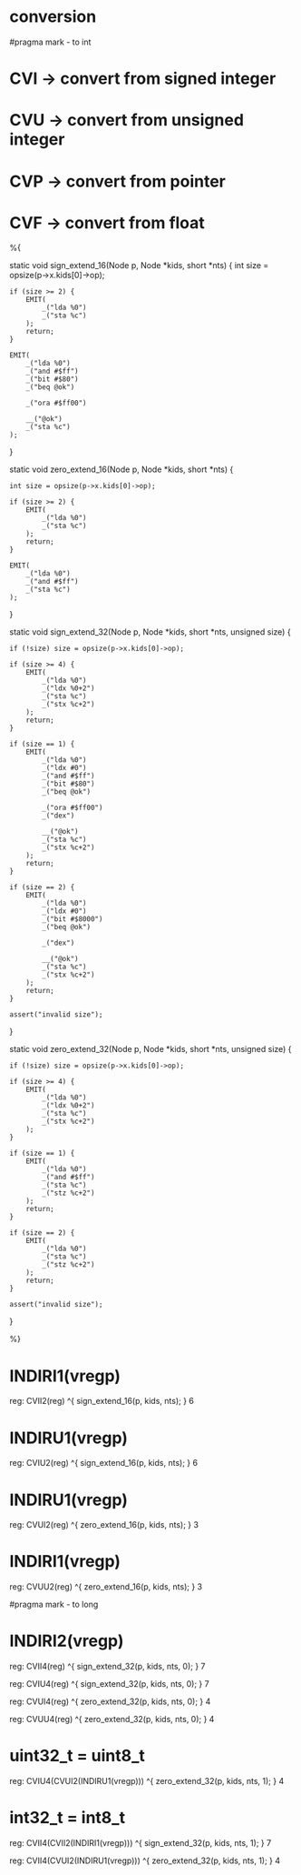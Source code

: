 # conversion
#pragma mark - to int

# CVI -> convert from signed integer
# CVU -> convert from unsigned integer
# CVP -> convert from pointer
# CVF -> convert from float


%{

static void sign_extend_16(Node p, Node *kids, short *nts) {
	int size = opsize(p->x.kids[0]->op);

	if (size >= 2) {
		EMIT(
			_("lda %0")
			_("sta %c")
		);
		return;
	}

	EMIT(
		_("lda %0")
		_("and #$ff")
		_("bit #$80")
		_("beq @ok")

		_("ora #$ff00")

		__("@ok")
		_("sta %c")
	);

}

static void zero_extend_16(Node p, Node *kids, short *nts) {

	int size = opsize(p->x.kids[0]->op);

	if (size >= 2) {
		EMIT(
			_("lda %0")
			_("sta %c")
		);
		return;
	}

	EMIT(
		_("lda %0")
		_("and #$ff")
		_("sta %c")
	);

}


static void sign_extend_32(Node p, Node *kids, short *nts, unsigned size) {

	if (!size) size = opsize(p->x.kids[0]->op);
	
	if (size >= 4) {
		EMIT(
			_("lda %0")
			_("ldx %0+2")
			_("sta %c")
			_("stx %c+2")
		);
		return;	
	}

	if (size == 1) {
		EMIT(
			_("lda %0")
			_("ldx #0")
			_("and #$ff")
			_("bit #$80")
			_("beq @ok")

			_("ora #$ff00")
			_("dex")

			__("@ok")
			_("sta %c")
			_("stx %c+2")
		);
		return;
	}

	if (size == 2) {
		EMIT(
			_("lda %0")
			_("ldx #0")
			_("bit #$8000")
			_("beq @ok")

			_("dex")

			__("@ok")
			_("sta %c")
			_("stx %c+2")
		);
		return;
	}

	assert("invalid size");

}

static void zero_extend_32(Node p, Node *kids, short *nts, unsigned size) {

	if (!size) size = opsize(p->x.kids[0]->op);
	
	if (size >= 4) {
		EMIT(
			_("lda %0")
			_("ldx %0+2")
			_("sta %c")
			_("stx %c+2")
		);
	}

	if (size == 1) {
		EMIT(
			_("lda %0")
			_("and #$ff")
			_("sta %c")
			_("stz %c+2")
		);
		return;
	}

	if (size == 2) {
		EMIT(
			_("lda %0")
			_("sta %c")
			_("stz %c+2")
		);
		return;
	}

	assert("invalid size");
}

%}

# INDIRI1(vregp)
reg: CVII2(reg) ^{
	sign_extend_16(p, kids, nts);
} 6

# INDIRU1(vregp)
reg: CVIU2(reg) ^{
	sign_extend_16(p, kids, nts);
} 6

# INDIRU1(vregp)
reg: CVUI2(reg) ^{
	zero_extend_16(p, kids, nts);
} 3

# INDIRI1(vregp)
reg: CVUU2(reg) ^{
	zero_extend_16(p, kids, nts);
} 3

#pragma mark - to long

# INDIRI2(vregp)
reg: CVII4(reg) ^{
	sign_extend_32(p, kids, nts, 0);
} 7

reg: CVIU4(reg) ^{
	sign_extend_32(p, kids, nts, 0);
} 7

reg: CVUI4(reg) ^{
	zero_extend_32(p, kids, nts, 0);
} 4

reg: CVUU4(reg) ^{
	zero_extend_32(p, kids, nts, 0);
} 4



# uint32_t = uint8_t
reg: CVIU4(CVUI2(INDIRU1(vregp))) ^{
	zero_extend_32(p, kids, nts, 1);
} 4

# int32_t = int8_t
reg: CVII4(CVII2(INDIRI1(vregp))) ^{
	sign_extend_32(p, kids, nts, 1);
} 7


reg: CVII4(CVUI2(INDIRU1(vregp))) ^{
	zero_extend_32(p, kids, nts, 1);
} 4
